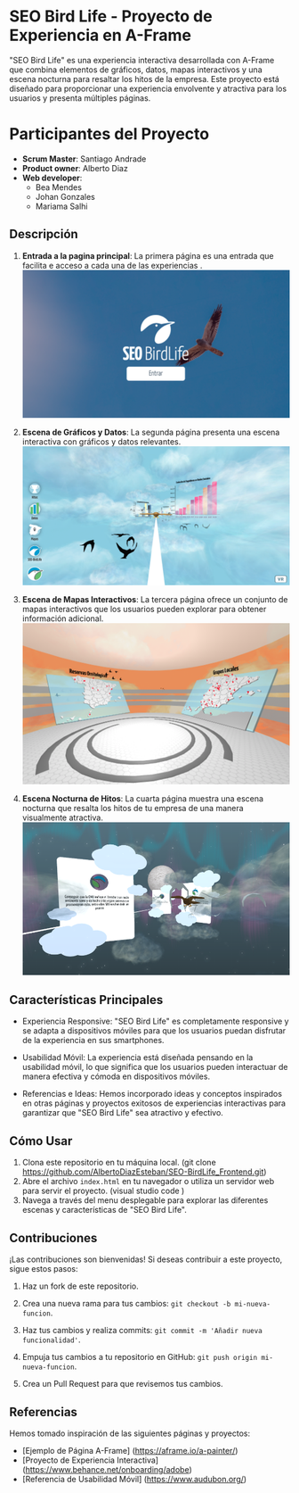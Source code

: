 

#  SEO Bird Life - Proyecto de Experiencia en A-Frame

"SEO Bird Life" es una experiencia interactiva desarrollada con A-Frame que combina elementos de gráficos, datos, mapas interactivos y una escena nocturna para resaltar los hitos de la empresa. Este proyecto está diseñado para proporcionar una experiencia envolvente y atractiva para los usuarios y presenta múltiples páginas.

# Participantes del Proyecto

-   **Scrum Master**: Santiago Andrade
-   **Product owner**: Alberto Diaz
-   **Web developer**:
    -   Bea Mendes
    -   Johan Gonzales
    -   Mariama Salhi

## Descripción

1.  **Entrada a la pagina principal**: La primera página es una entrada que facilita e acceso a cada una de las experiencias .
![Imagen de Entrada](assets/img/index.png)

    
2.  **Escena de Gráficos y Datos**: La segunda página presenta una escena interactiva con gráficos y datos relevantes.
![Imagen de Gráficos y Datos](assets/img/graphs.png)

    
3.  **Escena de Mapas Interactivos**: La tercera página ofrece un conjunto de mapas interactivos que los usuarios pueden explorar para obtener información adicional.
![Imagen de Mapas Interactivos](assets/img/maps.png)

    
4.  **Escena Nocturna de Hitos**: La cuarta página muestra una escena nocturna que resalta los hitos de tu empresa de una manera visualmente atractiva.
![Imagen de Escena Nocturna](assets/img/night.png)


## Características Principales

-   Experiencia Responsive: "SEO Bird Life" es completamente responsive y se adapta a dispositivos móviles para que los usuarios puedan disfrutar de la experiencia en sus smartphones.
    
-   Usabilidad Móvil: La experiencia está diseñada pensando en la usabilidad móvil, lo que significa que los usuarios pueden interactuar de manera efectiva y cómoda en dispositivos móviles. 
    
-   Referencias e Ideas: Hemos incorporado ideas y conceptos inspirados en otras páginas y proyectos exitosos de experiencias interactivas para garantizar que "SEO Bird Life" sea atractivo y efectivo.

## Cómo Usar

1.  Clona este repositorio en tu máquina local.  (git clone https://github.com/AlbertoDiazEsteban/SEO-BirdLife_Frontend.git)    
3.  Abre el archivo `index.html` en tu navegador o utiliza un servidor web para servir el proyecto. (visual studio code )
4.  Navega a través del menu desplegable para explorar las diferentes escenas y características de "SEO Bird Life".

## Contribuciones

¡Las contribuciones son bienvenidas! Si deseas contribuir a este proyecto, sigue estos pasos:

1.  Haz un fork de este repositorio.
    
2.  Crea una nueva rama para tus cambios: `git checkout -b mi-nueva-funcion`.
    
3.  Haz tus cambios y realiza commits: `git commit -m 'Añadir nueva funcionalidad'`.
    
4.  Empuja tus cambios a tu repositorio en GitHub: `git push origin mi-nueva-funcion`.
    
5.  Crea un Pull Request para que revisemos tus cambios.

##  Referencias

Hemos tomado inspiración de las siguientes páginas y proyectos:

-   [Ejemplo de Página A-Frame]			(https://aframe.io/a-painter/)
-   [Proyecto de Experiencia Interactiva]	(https://www.behance.net/onboarding/adobe)
-   [Referencia de Usabilidad Móvil]		(https://www.audubon.org/)

